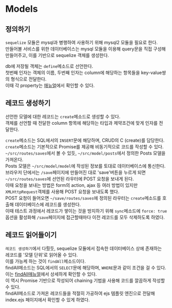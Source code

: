 # Models
## 정의하기
`sequelize` 모듈은 mysql과 병행하여 사용하기 위해 mysql2 모듈을 필요로 한다.   
만들어볼 서비스를 위한 데이터베이스는 mysql 모듈을 이용해 query문을 직접 구성해 만들어주고, 이를 기반으로 sequelize 객체를 생성한다.   
   
db에 저장될 객체는 `define`메소드로 선언한다.   
첫번째 인자는 객체의 이름, 두번째 인자는 column에 해당하는 항목들을 key-value쌍의 형식으로 전달한다.   
이때 각 property는 [매뉴얼]에서 확인할 수 있다.   
   
## 레코드 생성하기
선언한 모델에 대한 레코드는 `create`메소드로 생성할 수 있다.   
객체를 선언할 때 전달한 column 항목에 해당하는 타입과 제약조건에 맞게 인자를 전달한다.   
   
`create`메소드는 SQL에서의 `INSERT`문에 해당하며, CRUD의 C (create)를 담당한다.   
`create`메소드는 기본적으로 Promise를 제공해 비동기적으로 코드를 작성할 수 있다.   
`~/src/routes/saves`에서 볼 수 있듯, `~/src/model/posts`에서 정의한 Posts 모델을 가져온다.   
Posts 모델은 `~/src/model/model`에 작성된 정보를 토대로 데이터베이스에 통신한다.   
브라우저 단에서는 `/save`페이지에 만들어진 대로 'save'버튼을 누르게 되면 `~/src/routes/saves`에 선언된 라우터에 POST 요청을 보내게 된다.   
이때 요청을 보내는 방법은 form의 action, ajax 등 여러 방법이 있지만 `XMLHttpRequest`객체를 사용해 POST 요청을 보내도록 했다.   
POST 요청이 들어오면 `~/save/routes/saves`에 정의된 라우터는 `create`메소드를 호출해 데이터베이스에 레코드를 생성한다.   
이때 테스트 과정에서 레코드가 쌓이는 것을 방지하기 위해 `sync`메소드에 `force: true`옵션을 활성화해 `/save`페이지에 접근할때마다 이전 레코드를 모두 삭제하도록 하였다.   
   
## 레코드 읽어들이기
`레코드 생성하기`에서 다뤘듯, sequelize 모듈에서 접속한 데이터베이스 상에 존재하는 레코드를 '모델 단위'로 읽어올 수 있다.   
이를 가능케 하는 것이 `findAll`메소드이다.   
findAll메소드는 SQL에서의 `SELECT`문에 해당하며, `WHERE`문과 같이 조건을 걸 수 있다.   
이는 [findAll매뉴얼]에서 상세하게 확인할 수 있다.   
이 역시 Promise 기반으로 작성되어 chaining 기법을 사용해 코드를 깔끔하게 작성할 수 있다.   
findAll메소드로 가져온 레코드들을 적절히 가공하여 ejs 템플릿 엔진으로 전달해 index.ejs 페이지에서 확인할 수 있게 하였다.   




[매뉴얼]: https://sequelize.org/master/manual/model-basics.html#model-definition
[findAll매뉴얼]: https://sequelize.org/master/manual/model-querying-basics.html